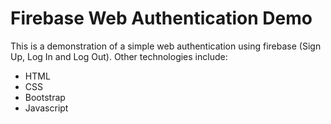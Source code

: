 # Firebase Web Authentication Demo

This is a demonstration of a simple web authentication using firebase (Sign Up, Log In and Log Out).
Other technologies include:

* HTML
* CSS
* Bootstrap
* Javascript